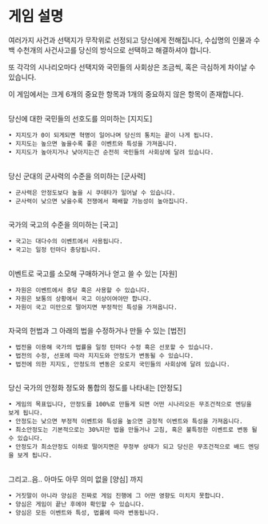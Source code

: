# 게임 설명

여러가지 사건과 선택지가 무작위로 선정되고 당신에게 전해집니다, 수십명의 인물과 수백 수천개의 사건사고를 당신의 방식으로 선택하고 해결하셔야 합니다.

또 각각의 시나리오마다 선택지와 국민들의 사회상은 조금씩, 혹은 극심하게 차이날 수 있습니다.

이 게임에서는 크게 6개의 중요한 항목과 1개의 중요하지 않은 항목이 존재합니다.

##

당신에 대한 국민들의 선호도를 의미하는  [지지도]

    • 지지도가 0이 되게되면 혁명이 일어나며 당신의 통치는 끝이 나게 됩니다.
    • 지지도는 높으면 높을수록 좋은 이벤트와 특성을 가져옵니다.
    • 지지도가 높아지거나 낮아지는건 순전히 국민들의 사회상에 달려 있습니다.

##

당신 군대의 군사력의 수준을 의미하는 [군사력]

    • 군사력은 안정도보다 높을 시 쿠데타가 일어날 수 있습니다.
    • 군사력이 낮으면 낮을수록 전쟁에서 패배할 가능성이 높아집니다.

##

국가의 국고의 수준을 의미하는 [국고]

    • 국고는 대다수의 이벤트에서 사용됩니다.
    • 국고는 일정 턴마다 충당됩니다.

##

이벤트로 국고를 소모해 구매하거나 얻고 쓸 수 있는 [자원]

    • 자원은 이벤트에서 충당 혹은 사용할 수 있습니다.
    • 자원은 보통의 상황에서 국고 이상이여야만 합니다.
    • 자원이 국고 미만으로 떨어지면 부정적인 특성을 가져옵니다.

##

자국의 헌법과 그 아래의 법을 수정하거나 만들 수 있는 [법전]

    • 법전을 이용해 국가의 법률을 일정 턴마다 수정 혹은 선포할 수 있습니다.
    • 법전의 수정, 선포에 따라 지지도와 안정도가 변동될 수 있습니다.
    • 법전에 의한 지지도, 안정도의 변동은 오로지 국민들의 사회상에 달려 있습니다.

##

당신 국가의 안정화 정도와 통합의 정도를 나타내는 [안정도]

    • 게임의 목표입니다, 안정도를 100%로 만들게 되면 어떤 시나리오든 무조건적으로 엔딩을 보게 됩니다.
    • 안정도는 낮으면 부정적 이벤트와 특성을 높으면 긍정적 이벤트와 특성을 가져옵니다.
    • 최소안정도는 기본적으로는 30%지만 법을 만들거나 고침, 혹은 불특정한 이벤트로 변동 될 수 있습니다.
    • 안정도가 최소안정도 이하로 떨어지면은 무정부 상태가 되고 당신은 무조건적으로 배드 엔딩을 보게 됩니다.

##

그리고..음.. 아마도 아무 의미 없을 [양심] 까지

    • 거짓말이 아니라 양심은 진짜로 게임 진행에 그 어떤 영향도 미치지 못합니다.
    • 양심은 게임이 끝난 후에야 확인할 수 있습니다.
    • 양심은 모든 이벤트와 특성, 법률에 따라 변동됩니다.

##
